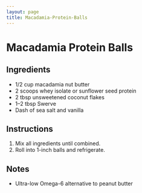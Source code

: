 ```yaml
---
layout: page
title: Macadamia-Protein-Balls
---
```


# Macadamia Protein Balls

## Ingredients
- 1/2 cup macadamia nut butter
- 2 scoops whey isolate or sunflower seed protein
- 2 tbsp unsweetened coconut flakes
- 1–2 tbsp Swerve
- Dash of sea salt and vanilla

## Instructions
1. Mix all ingredients until combined.
2. Roll into 1-inch balls and refrigerate.

## Notes
- Ultra-low Omega-6 alternative to peanut butter
